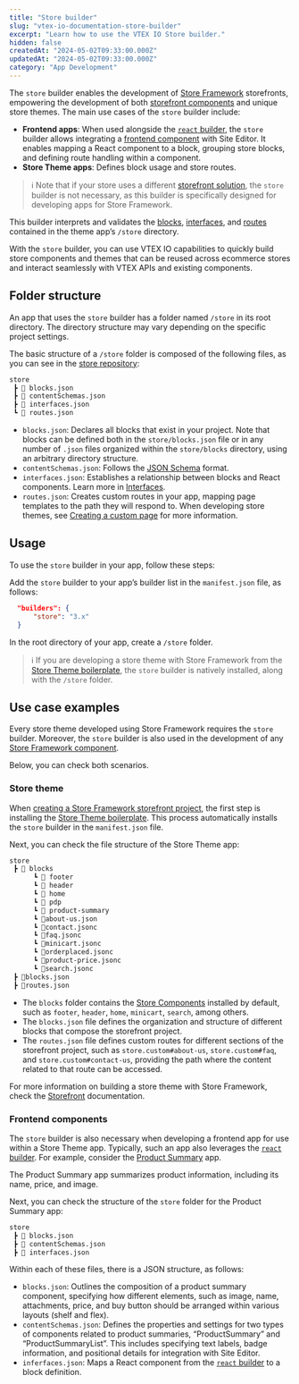 ```yaml
---
title: "Store builder"
slug: "vtex-io-documentation-store-builder"
excerpt: "Learn how to use the VTEX IO Store builder."
hidden: false
createdAt: "2024-05-02T09:33:00.000Z"
updatedAt: "2024-05-02T09:33:00.000Z"
category: "App Development"
---
```


The `store` builder enables the development of [Store Framework](https://developers.vtex.com/docs/guides/vtex-io-documentation-what-is-vtex-store-framework) storefronts, empowering the development of both [storefront components](LINK) and unique store themes. The main use cases of the `store` builder include:

- **Frontend apps**: When used alongside the [`react` builder](https://developers.vtex.com/docs/guides/vtex-io-documentation-react-builder), the `store` builder allows integrating a [frontend component](LINK) with Site Editor. It enables mapping a React component to a block, grouping store blocks, and defining route handling within a component.
- **Store Theme apps**: Defines block usage and store routes.

>ℹ️ Note that if your store uses a different [storefront solution](LINK), the `store` builder is not necessary, as this builder is specifically designed for developing apps for Store Framework.

This builder interprets and validates the [blocks](https://developers.vtex.com/docs/guides/vtex-io-documentation-composition#blocks), [interfaces](https://developers.vtex.com/docs/guides/vtex-io-documentation-interface), and [routes](https://developers.vtex.com/docs/guides/vtex-io-documentation-routes) contained in the theme app’s `/store` directory.

With the `store` builder, you can use VTEX IO capabilities to quickly build store components and themes that can be reused across ecommerce stores and interact seamlessly with VTEX APIs and existing components.

## Folder structure

An app that uses the `store` builder has a folder named `/store` in its root directory. The directory structure may vary depending on the specific project settings. 

The basic structure of a `/store` folder is composed of the following files, as you can see in the [store repository](https://github.com/vtex-apps/store/tree/master/store):

```txt
store
 ┣ 📄 blocks.json
 ┣ 📄 contentSchemas.json
 ┣ 📄 interfaces.json
 ┗ 📄 routes.json
```

- `blocks.json`: Declares all blocks that exist in your project. Note that blocks can be defined both in the `store/blocks.json` file or in any number of `.json` files organized within the `store/blocks` directory, using an arbitrary directory structure.
- `contentSchemas.json`: Follows the [JSON Schema](https://json-schema.org/) format.
- `interfaces.json`: Establishes a relationship between blocks and React components. Learn more in [Interfaces](https://developers.vtex.com/docs/guides/vtex-io-documentation-interface). 
- `routes.json`: Creates custom routes in your app, mapping page templates to the path they will respond to. When developing store themes, see [Creating a custom page](https://developers.vtex.com/docs/guides/vtex-io-documentation-creating-a-new-custom-page) for more information.

## Usage

To use the `store` builder in your app, follow these steps:

Add the `store` builder to your app’s builder list in the `manifest.json` file, as follows:
    
```json
  "builders": {
      "store": "3.x"
  }
```

In the root directory of your app, create a `/store` folder.

>ℹ️ If you are developing a store theme with Store Framework from the [Store Theme boilerplate](https://github.com/vtex-apps/store-theme), the `store` builder is natively installed, along with the `/store` folder.

## Use case examples

Every store theme developed using Store Framework requires the `store` builder. Moreover, the `store` builder is also used in the development of any [Store Framework component](https://developers.vtex.com/docs/vtex-io-apps).

Below, you can check both scenarios.

### Store theme

When [creating a Store Framework storefront project](https://developers.vtex.com/docs/guides/vtex-io-documentation-3-settingyourstoretheme), the first step is installing the [Store Theme boilerplate](https://github.com/vtex-apps/store-theme). This process automatically installs the `store` builder in the `manifest.json` file.

Next, you can check the file structure of the Store Theme app:

```txt
store
 ┣ 📂 blocks
      ┗ 📂 footer
      ┗ 📂 header
      ┗ 📂 home
      ┗ 📂 pdp
      ┗ 📂 product-summary
      ┗ 📄about-us.json
      ┗ 📄contact.jsonc
      ┗ 📄faq.jsonc
      ┗ 📄minicart.jsonc
      ┗ 📄orderplaced.jsonc
      ┗ 📄product-price.jsonc
      ┗ 📄search.jsonc
 ┣ 📄blocks.json
 ┣ 📄routes.json
```

- The `blocks` folder contains the [Store Components](https://developers.vtex.com/docs/guides/store-components) installed by default, such as `footer`, `header`, `home`, `minicart`, `search`, among others.
- The `blocks.json` file defines the organization and structure of different blocks that compose the storefront project.
- The `routes.json` file defines custom routes for different sections of the storefront project, such as `store.custom#about-us`, `store.custom#faq`, and `store.custom#contact-us`, providing the path where the content related to that route can be accessed.

For more information on building a store theme with Store Framework, check the [Storefront](https://developers.vtex.com/docs/guides/getting-started-3) documentation.

### Frontend components

The `store` builder is also necessary when developing a frontend app for use within a Store Theme app. Typically, such an app also leverages the [`react` builder](https://developers.vtex.com/docs/guides/vtex-io-documentation-react-builder). For example, consider the [Product Summary](https://developers.vtex.com/docs/apps/vtex.product-summary) app.

The Product Summary app summarizes product information, including its name, price, and image.

Next, you can check the structure of the `store` folder for the Product Summary app:

```txt
store
 ┣ 📄 blocks.json
 ┣ 📄 contentSchemas.json
 ┣ 📄 interfaces.json
```

Within each of these files, there is a JSON structure, as follows:

- `blocks.json`: Outlines the composition of a product summary component, specifying how different elements, such as image, name, attachments, price, and buy button should be arranged within various layouts (shelf and flex).
- `contentSchemas.json`: Defines the properties and settings for two types of components related to product summaries, “ProductSummary” and “ProductSummaryList”. This includes specifying text labels, badge information, and positional details for integration with Site Editor.
- `inferfaces.json`: Maps a React component from the [`react` builder](https://developers.vtex.com/docs/guides/vtex-io-documentation-react-builder) to a block definition.
